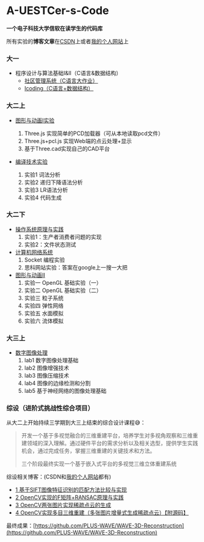 # A-UESTCer-s-Code

**一个电子科技大学信软在读学生的代码库**

所有实验的**博客文章**在[CSDN](https://blog.csdn.net/WJwwwwwww?spm=1011.2415.3001.5343)上或者[我的个人网站](https://plus-wave.github.io/)上

### 大一

-  程序设计与算法基础I&II（C语言&数据结构）
   - [社区管理系统（C语言大作业）](https://github.com/PLUS-WAVE/A-UESTCer-s-Code/tree/master/A.%E5%A4%A7%E4%B8%80/Community%20management%20system)
   - [Icoding（C语言+数据结构）](https://github.com/PLUS-WAVE/A-UESTCer-s-Code/tree/master/A.%E5%A4%A7%E4%B8%80/icoding)

### 大二上

- [图形与动画Ⅰ实验](https://github.com/PLUS-WAVE/A-UESTCer-s-Code/tree/master/B.%E5%A4%A7%E4%BA%8C%E4%B8%8A/%E5%9B%BE%E5%BD%A2%E4%B8%8E%E5%8A%A8%E7%94%BB%E2%85%A0%E5%AE%9E%E9%AA%8C)
  1. Three.js 实现简单的PCD加载器（可从本地读取pcd文件）
  2. Three.js+pcl.js 实现Web端的点云处理+显示
  3. 基于Three.cad实现自己的CAD平台

- [编译技术实验](https://github.com/PLUS-WAVE/A-UESTCer-s-Code/tree/master/B.%E5%A4%A7%E4%BA%8C%E4%B8%8A/%E7%BC%96%E8%AF%91%E6%8A%80%E6%9C%AF%E5%AE%9E%E9%AA%8C)
  1. 实验1 词法分析
  2. 实验2 递归下降语法分析
  3. 实验3 LR语法分析
  4. 实验4 代码生成

### 大二下

- [操作系统原理与实践](https://github.com/PLUS-WAVE/A-UESTCer-s-Code/tree/master/B.%E5%A4%A7%E4%BA%8C%E4%B8%8B/%E6%93%8D%E4%BD%9C%E7%B3%BB%E7%BB%9F%E5%AE%9E%E9%AA%8C)
  1. 实验1：生产者消费者问题的实现
  2. 实验2：文件状态测试
- [计算机网络系统](https://github.com/PLUS-WAVE/A-UESTCer-s-Code/tree/master/B.%E5%A4%A7%E4%BA%8C%E4%B8%8B/%E8%AE%A1%E7%AE%97%E6%9C%BA%E7%BD%91%E7%BB%9C%E7%B3%BB%E7%BB%9F)
  1. Socket 编程实验
  2. 思科网站实验：答案在google上一搜一大把
- [图形与动画Ⅱ](https://github.com/PLUS-WAVE/A-UESTCer-s-Code/tree/master/B.%E5%A4%A7%E4%BA%8C%E4%B8%8B/%E5%9B%BE%E5%BD%A2%E4%B8%8E%E5%8A%A8%E7%94%BB%E2%85%A1)
  1. 实验一 OpenGL 基础实验（一）
  2. 实验二 OpenGL 基础实验（二）
  3. 实验三 粒子系统
  4. 实验四 弹性网络
  5. 实验五 水面模拟
  6. 实验六 流体模拟

### 大三上

- [数字图像处理](https://github.com/PLUS-WAVE/A-UESTCer-s-Code/tree/master/C.%E5%A4%A7%E4%B8%89%E4%B8%8A/%E6%95%B0%E5%AD%97%E5%9B%BE%E5%83%8F%E5%A4%84%E7%90%86)
  1. lab1 数字图像处理基础
  2. lab2 图像增强技术
  3. lab3 图像压缩技术
  4. lab4 图像的边缘检测和分割
  5. lab5 基于神经网络的图像处理基础

### 综设（进阶式挑战性综合项目）

从大二上开始持续三学期到大三上结束的综合设计课程😅：

> 开发一个基于多视觉融合的三维重建平台，培养学生对多视角观察和三维重建领域的深入理解。通过硬件平台的需求分析以及相关选型，提供学生实践机会，通过完成任务，掌握三维重建的关键技术和方法。
>
> 三个阶段最终实现一个基于嵌入式平台的多视觉三维立体重建系统

综设相关博客：(CSDN和[我的个人网站](https://plus-wave.github.io/article/lk96629c/)都有)
- [1 基于SIFT图像特征识别的匹配方法比较与实现](https://blog.csdn.net/WJwwwwwww/article/details/132793445)
- [2 OpenCV实现的F矩阵+RANSAC原理与实践](https://blog.csdn.net/WJwwwwwww/article/details/133064830)
- [3 OpenCV两张图片实现稀疏点云的生成](https://blog.csdn.net/WJwwwwwww/article/details/133266228)
- [4 OpenCV实现多目三维重建（多张图片增量式生成稀疏点云）【附源码】](https://blog.csdn.net/WJwwwwwww/article/details/133953403)

最终成果：[https://github.com/PLUS-WAVE/WAVE-3D-Reconstruction](https://github.com/PLUS-WAVE/WAVE-3D-Reconstruction)
